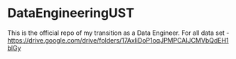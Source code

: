 # DataEngineeringUST

This is the official repo of my transition as a Data Engineer.
For all data set - https://drive.google.com/drive/folders/17AxliDoP1oqJPMPCAlJCMVbQdEH1blGy

